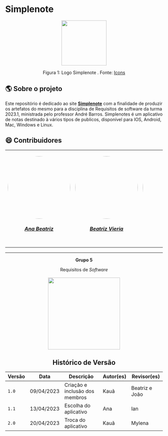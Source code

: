 # Simplenote

<div align="center">
    <img src="https://cdn.icon-icons.com/icons2/1381/PNG/512/simplenote_94731.png" style="width:15vw"/>
    <p> Figura 1: Logo Simplenote . Fonte: <a href="https://icon-icons.com/pt/">Icons</a></p> 
</div>

<!-- ABOUT THE PROJECT -->
## :earth_americas: Sobre o projeto
   Este repositório é dedicado ao site [**Simplenote**](https://app.simplenote.com/) com a finalidade de produzir os artefatos do mesmo para a disciplina de Requisitos de software da turma 2023.1, ministrada pelo professor André Barros. Simplenotes é um aplicativo de notas destinado à vários tipos de publicos, disponível para IOS, Android, Mac, Windows e Linux.


## :smile: Contribuidores

<center>
<table style="margin-left: auto; margin-right: auto;">
    <tr>
        <td align="center">
            <a href="https://github.com/ananorberto">
                <img style="border-radius: 50%;" src="https://github.com/ananorberto.png" width="200px;"/>
                <h5 class="text-center">Ana Beatriz</h5>
            </a>
        </td>
        <td align="center">
            <a href="https://github.com/Beatrizvn">
                <img style="border-radius: 50%;" src="https://github.com/Beatrizvn.png" width="200px;"/>
                <h5 class="text-center">Beatriz Vieria</h5>
            </a>
        </td>
        <td align="center">
            <a href="https://github.com/ian-dcg">
                <img style="border-radius: 50%;" src="https://github.com/ian-dcg.png" width="235px;"/>
                <h5 class="text-center">Ian da Costa</h5>
            </a>
        </td>
        <td align="center">
            <a href="https://github.com/bot-do-jao">
                <img style="border-radius: 50%;" src="https://github.com/bot-do-jao.png" width="235px;"/>
                <h5 class="text-center">João Pedro</h5>
            </a>
        </td>
        <td align="center">
            <a href="https://github.com/kaua-pt">
                <img style="border-radius: 50%;" src="https://github.com/kaua-pt.png" width="220px;"/>
                <h5 class="text-center">Kauã Vinícius ✠ </h5>
            </a>
        </td>
        <td align="center">
            <a href="https://github.com/leonardogonmac">
                <img style="border-radius: 50%;" src="https://github.com/leonardogonmac.png" width="190px;"/>
                <h5 class="text-center">Leonardo Gonçalves</h5>
            </a>
        </td>
         <td align="center">
            <a href="https://github.com/Mylena-angelica">
                <img style="border-radius: 50%;" src="https://github.com/Mylena-angelica.png" width="200px;"/>
                <h5 class="text-center">Mylena Angelica</h5>
            </a>
        </td>
</table>
    
<hr/>
<p align="center"><b>Grupo 5</b></p>
<p align="center">Requisitos de <i>Software</i><br /><br />
<a href="https://fga.unb.br" target="_blank"><img width="230"src="https://4.bp.blogspot.com/-0aa6fAFnSnA/VzICtBQgciI/AAAAAAAARn4/SxVsQPFNeE0fxkCPVgMWbhd5qIEAYCMbwCLcB/s1600/unb-gama.png"></a>
</p>



## Histórico de Versão

| Versão   | Data       | Descrição                                | Autor(es) | Revisor(es)    |
|----------|------------|------------------------------------------|-----------|----------------|
| `1.0`    | 09/04/2023 | Criação e inclusão dos membros           | Kauã      | Beatriz e João |
| `1.1`    | 13/04/2023 | Escolha do aplicativo                    | Ana       | Ian            |
| `2.0`    | 20/04/2023 | Troca do aplicativo                      | Kauã      | Mylena         |



